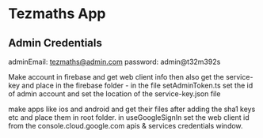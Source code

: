 # Tezmaths App

## Admin Credentials

adminEmail: <tezmaths@admin.com>
password: admin@t32m392s

Make account in firebase and get web client info then also get the service-key and place in the firebase folder - in the file setAdminToken.ts set the id of admin account and set the location of the service-key.json file

make apps like ios and android and get their files after adding the sha1 keys etc and place them in root folder. in useGoogleSignIn set the web client id from the console.cloud.google.com apis & services credentials window.
